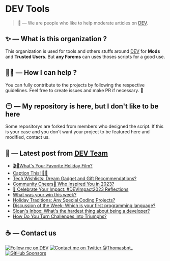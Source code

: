 # DEV Tools

> 🔧 — We are people who like to help moderate articles on [DEV](https://dev.to).

## ✨ — What is this organization ?

This organization is used for tools and others stuffs around [DEV](https://dev.to) for **Mods** and **Trusted Users**. But __any Forems__ can uses thoses scripts for a good use.


## 💪🏼 — How I can help ?

You can fully contribute to the projects by following the respective guidelines. Feel free to create issues and make PR if necessary. 🎉

## 😶 — My repository is here, but I don't like to be here

Some repositorys are forked from members who designed the script. If this is your case and you don't want your project to be featured here and modified, contact us.

## 📝 — Latest post from [DEV Team](https://dev.to/devteam)

<!-- BLOG-POST-LIST:START -->
- [🎬🍿What&#39;s Your Favorite Holiday Film?](https://dev.to/devteam/whats-your-favorite-holiday-film-2pnf)
- [Caption This! 🤔💭](https://dev.to/devteam/caption-this-8e2)
- [Tech Wishlists: Dream Gadget and Gift Recommendations?](https://dev.to/devteam/tech-wishlists-dream-gadget-and-gift-recommendations-17bd)
- [Community Cheers🥂 Who Inspired You in 2023?](https://dev.to/devteam/community-cheers-who-inspired-you-in-2023-5e6h)
- [🌟 Celebrate Your Impact: #DEVImpact2023 Reflections](https://dev.to/devteam/celebrate-your-impact-devimpact2023-reflections-g3f)
- [What was your win this week?](https://dev.to/devteam/what-was-your-win-this-week-11d5)
- [Holiday Traditions: Any Special Coding Projects?](https://dev.to/devteam/holiday-traditions-any-special-coding-projects-33bi)
- [Discussion of the Week: Which is your first programming language?](https://dev.to/devteam/discussion-of-the-week-money-or-passion-3kd5)
- [Sloan&#39;s Inbox: What&#39;s the hardest thing about being a developer?](https://dev.to/devteam/sloans-inbox-whats-the-hardest-thing-about-being-a-developer-57b5)
- [How Do You Turn Challenges into Triumphs?](https://dev.to/devteam/how-do-you-turn-challenges-into-triumphs-2h63)
<!-- BLOG-POST-LIST:END -->


## ☕ — Contact us

[![Follow me on DEV](https://img.shields.io/badge/dev.to-%2308090A.svg?&style=for-the-badge&logo=dev.to&logoColor=white&alt=devto)](https://dev.to/thomasbnt)
[![Contact me on Twitter @Thomasbnt_](https://img.shields.io/badge/Contact%20me%20on%20Twitter-%231DA1F2.svg?&style=for-the-badge&logo=twitter&logoColor=white&alt=twitter)](https://twitter.com/messages/1142357270-1142357270?text=Hello,%20I%20contact%20you%20from%20devtotools%20&recipient_id=1142357270) [![GitHub Sponsors](https://img.shields.io/badge/Sponsor%20me-%23EA54AE.svg?&style=for-the-badge&logo=github-sponsors&logoColor=white)](https://github.com/sponsors/thomasbnt)


